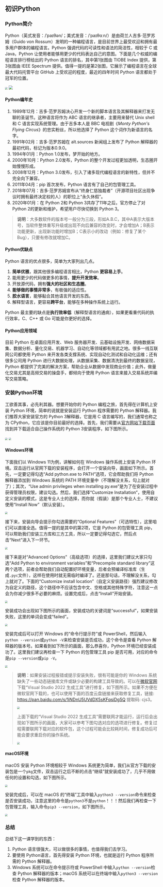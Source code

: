 ##  初识Python

### Python简介

Python（英式发音：/ˈpaɪθən/；美式发音：/ˈpaɪθɑːn/）是由荷兰人吉多·范罗苏姆（Guido von Rossum）发明的一种编程语言，是目前世界上最受欢迎和拥有最多用户群体的编程语言。Python 强调代码的可读性和语法的简洁性，相较于 C 或 Java，Python 让使用者能够用更少的代码表达自己的意图。下面是几个权威的编程语言排行榜给出的 Python 语言的排名，其中第1张图由 TIOBE Index 提供，第3张图由 IEEE Spectrum 提供。值得一提的是第2张图，它展示了编程语言在全球最大代码托管平台 GitHub 上受欢迎的程度，最近的四年时间 Python 语言都处于冠军的位置。

<img src="res/day01/tiobe_index.png" style="zoom:50%;">

<img src="res/day01/github_pypl_and_ieee_spectrum.png" style="zoom:80%;">

#### Python编年史

1. 1989年12月：吉多·范罗苏姆决心开发一个新的脚本语言及其解释器来打发无聊的圣诞节。这种语言将作为 ABC 语言的继承者，主要用来替代 Unix shell 和 C 语言实现系统管理。由于吉多本人是 BBC 电视剧《*Monty Python's Flying Circus*》的忠实粉丝，所以他选择了 Python 这个词作为新语言的名字。
2. 1991年02月：吉多·范罗苏姆在 alt.sources 新闻组上发布了 Python 解释器的最初代码，标记为版本0.9.0。
3. 1994年01月：Python 1.0发布，梦开始的地方。
4. 2000年10月：Python 2.0发布，Python 的整个开发过程更加透明，生态圈开始慢慢形成。
5. 2008年12月：Python 3.0发布，引入了诸多现代编程语言的新特性，但并不完全向下兼容。
6. 2011年04月：pip 首次发布，Python 语言有了自己的包管理工具。
7. 2018年07月：吉多·范罗苏姆宣布从“终身仁慈独裁者”（开源项目社区出现争议时拥有最终决定权的人）的职位上“永久休假”。
8. 2020年01月：在 Python 2和 Python 3共存了11年之后，官方停止了对 Python 2的更新和维护，希望用户尽快切换到 Python 3。

> **说明**：大多数软件的版本号一般分为三段，形如A.B.C，其中A表示大版本号，当软件整体重写升级或出现不向后兼容的改变时，才会增加A；B表示功能更新，出现新功能时增加B；C表示小的改动（例如：修复了某个Bug），只要有修改就增加C。

#### Python优缺点

Python 语言的优点很多，简单为大家列出几点。

1. **简单优雅**，跟其他很多编程语言相比，Python **更容易上手**。
2. 能用更少的代码做更多的事情，**提升开发效率**。
3. 开放源代码，拥有**强大的社区和生态圈**。
4. **能够做的事情非常多**，有极强的适应性。
5. **胶水语言**，能够黏合其他语言开发的东西。
6. 解释型语言，更容易**跨平台**，能够在多种操作系统上运行。

Python 最主要的缺点是**执行效率低**（解释型语言的通病），如果更看重代码的执行效率，C、C++ 或 Go 可能是你更好的选择。

#### Python应用领域

目前 Python 在桌面应用开发、Web 服务器开发、云基础设施开发、网络数据采集、数据分析、量化交易、机器学习、自动化等领域都有用武之地。很多一线互联网公司都使用 Python 来开发各类支撑系统、实现自动化测试和自动化运维；还有很多公司用 Python 进行大数据处理，从数据采集、数据清洗到最终的数据呈现，Python 都提供了完美的解决方案，帮助企业从数据中发现商业价值；此外，做量化交易尤其是高频交易的操盘手，都倾向于使用 Python 语言来接入交易系统并编写交易策略。

### 安装Python环境

工欲善其事，必先利其器。想要开始你的 Python 编程之旅，首先得在计算机上安装 Python 环境，简单的说就是安装运行 Python 程序需要的 Python 解释器。我们推荐大家安装官方的 Python 3解释器，它是用 C 语言编写的，我们通常也称之为 CPython，它应该是你目前最好的选择。首先，我们需要从[官方网站下载页面](https://www.python.org/downloads/)找到并下载适合自己操作系统的 Python 3安装程序，如下图所示。

<img src="res/day01/python_download_page_1.png" style="zoom:50%;">

<img src="res/day01/python_download_page_2.png" style="zoom:50%;">

#### Windows环境

下面我们以 Windows 11为例，讲解如何在 Windows 操作系统上安装 Python 环境。双击运行从官网下载的安装程序，会打开一个安装向导，画面如下所示。首先，一定要记得勾选“Add python.exe to PATH”选项，它会帮助我们将 Python 解释器添加到 Windows 系统的 PATH 环境变量中（不理解没关系，勾上就对了）；其次，“Use admin privileges when installing py.exe”是为了在安装过程中获得管理员权限，建议勾选。然后，我们选择“Customize Installation”，使用自定义安装的模式，这是专业人士的选择，而你就（假装）是那个专业人士，不建议使用“Install Now”（默认安装）。

<img src="res/day01/install_python_1.png" style="zoom:50%;">

接下来，安装向导会提示你勾选需要的“Optional Features”（可选特性），这里咱们可以直接全选。值得一提的是其中的第2项，它是 Python 的包管理工具 pip，可以帮助我们安装三方库和三方工具，所以一定要记得勾选它，然后点击“Next”进入下一环节。

<img src="res/day01/install_python_2.png" style="zoom:50%;">

接下来是对“Advanced Options”（高级选项）的选择，这里我们建议大家只勾选“Add Python to environment variables”和“Precompile standard library”这两个选项，前者会帮助我们自动配置好环境变量，后者会预编译标准库（生成`.pyc`文件），这样在使用时就无需临时编译了。还是那句话，不理解没关系，勾上就对了。下面的“Customize install location”（自定义安装路径）强烈建议修改为自定义的路径，这个路径中不应该包含中文、空格或其他特殊字符，注意这一点会为你减少很多不必要的麻烦。设置完成后，点击“Install”开始安装。

<img src="res/day01/install_python_3.png" style="zoom:50%;">

安装成功会出现如下图所示的画面，安装成功的关键词是“successful”，如果安装失败，这里的单词会变成“failed”。

<img src="res/day01/install_python_4.png" style="zoom:50%;">

安装完成后可以打开 Windows 的“命令行提示符”或 PowerShell，然后输入`python --version`或`python -V`来检查安装是否成功，这个命令是查看 Python 解释器的版本号。如果看到如下所示的画面，那么恭喜你，Python 环境已经安装成功了。这里我们建议再检查一下 Python 的包管理工具 pip 是否可用，对应的命令是`pip --version`或`pip -V`。

<img src="res/day01/install_python_5.png" style="zoom:50%;">

> **说明**：如果安装过程报错或提示安装失败，很有可能是你的 Windows 系统缺失了一些动态链接库文件或缺少必要的构建工具导致的。可以在[微软官网](https://visualstudio.microsoft.com/zh-hans/downloads/)下载“Visual Studio 2022 生成工具”进行修复，如下图所示。如果不方便在微软官网下载的，也可以使用下面的百度云盘链接来获取修复工具，链接: https://pan.baidu.com/s/1iNDnU5UVdDX5sKFqsiDg5Q 提取码: cjs3。
>
> <img src="res/day01/vs_build_tools_download.png" style="zoom:50%;">
>
> 上面下载的“Visual Studio 2022 生成工具”需要联网才能运行，运行后会出现如下图所示的画面，大家可以参考下图勾选对应的选项进行修复。修复过程需要联网下载对应的软件包，这个过程可能会比较耗时间，修复成功后可能会要求重启你的操作系统。
>
> <img src="res/day01/vs_build_tools_install.png" style="zoom:50%;">

#### macOS环境

macOS 安装 Python 环境相较于 Windows 系统更为简单，我们从官方下载的安装包是一个`pkg`文件，双击运行之后不断的点击“继续”就安装成功了，几乎不用做任何的设置和勾选，如下图所示。

<img src="res/day01/install_python_6.png" style="zoom:50%;">

安装完成后，可以在 macOS 的“终端”工具中输入`python3 --version`命令来检查是否安装成功，注意这里的命令是`python3`不是`python`！！！然后我们再检查一下包管理工具，输入命令`pip3 --version`，如下图所示。

<img src="res/day01/install_python_7.png" style="zoom:50%;">

### 总结

总结下这一课学到的东西：

1. Python 语言很强大，可以做很多的事情，也值得我们去学习。
2. 要使用 Python语言，首先得安装 Python 环境，也就是运行 Python 程序所需的 Python 解释器。
3. Windows 系统可以在命令提示符或 PowerShell 中输入`python --version`检查 Python 解释器的版本；macOS 系统可以在终端中输入`python3 --version`检查 Python 解释器的版本。
